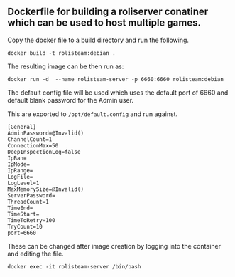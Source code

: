 ## Dockerfile for building a roliserver conatiner which can be used to host multiple games. 

Copy the docker file to a build directory and run the following.

    docker build -t rolisteam:debian .

The resulting image can be then run as:

    docker run -d  --name rolisteam-server -p 6660:6660 rolisteam:debian


The default config file will be used which uses the default port of 6660 and default blank password for the Admin user.

This are exported to `/opt/default.config` and run against. 

    [General]
    AdminPassword=@Invalid()
    ChannelCount=1
    ConnectionMax=50
    DeepInspectionLog=false
    IpBan=
    IpMode=
    IpRange=
    LogFile=
    LogLevel=1
    MaxMemorySize=@Invalid()
    ServerPassword=
    ThreadCount=1
    TimeEnd=
    TimeStart=
    TimeToRetry=100
    TryCount=10
    port=6660



These can be changed after image creation by logging into the container and editing the file.

    docker exec -it rolisteam-server /bin/bash
